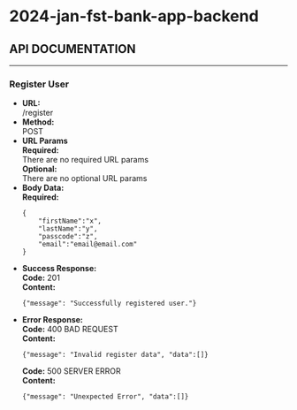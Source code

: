 # 2024-jan-fst-bank-app-backend

## API DOCUMENTATION  
***

### Register User

* **URL:**  
    /register
* **Method:**  
    POST
* **URL Params**  
    **Required:**  
    There are no required URL params  
  **Optional:**  
  There are no optional URL params  
* **Body Data:**  
  **Required:**  
    ```
    {
        "firstName":"x",
        "lastName":"y",
        "passcode":"z",
        "email":"email@email.com"
    }
    ```
* **Success Response:**  
  **Code:** 201  
  **Content:**  
    ```
    {"message": "Successfully registered user."}
    ```
* **Error Response:**  
  **Code:** 400 BAD REQUEST  
  **Content:**
    ```
    {"message": "Invalid register data", "data":[]}
    ```
  **Code:** 500 SERVER ERROR  
  **Content:**
    ```
    {"message": "Unexpected Error", "data":[]}
    ```